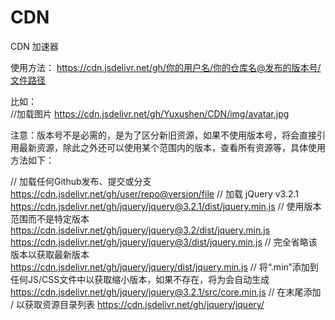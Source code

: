 # CDN
CDN 加速器

使用方法：
https://cdn.jsdelivr.net/gh/你的用户名/你的仓库名@发布的版本号/文件路径    

比如：     
//加载图片  https://cdn.jsdelivr.net/gh/Yuxushen/CDN/img/avatar.jpg

注意：版本号不是必需的，是为了区分新旧资源，如果不使用版本号，将会直接引用最新资源，除此之外还可以使用某个范围内的版本，查看所有资源等，具体使用方法如下：

// 加载任何Github发布、提交或分支
https://cdn.jsdelivr.net/gh/user/repo@version/file
// 加载 jQuery v3.2.1
https://cdn.jsdelivr.net/gh/jquery/jquery@3.2.1/dist/jquery.min.js
// 使用版本范围而不是特定版本
https://cdn.jsdelivr.net/gh/jquery/jquery@3.2/dist/jquery.min.js
https://cdn.jsdelivr.net/gh/jquery/jquery@3/dist/jquery.min.js
// 完全省略该版本以获取最新版本
https://cdn.jsdelivr.net/gh/jquery/jquery/dist/jquery.min.js
// 将“.min”添加到任何JS/CSS文件中以获取缩小版本，如果不存在，将为会自动生成
https://cdn.jsdelivr.net/gh/jquery/jquery@3.2.1/src/core.min.js
// 在末尾添加 / 以获取资源目录列表
https://cdn.jsdelivr.net/gh/jquery/jquery/

